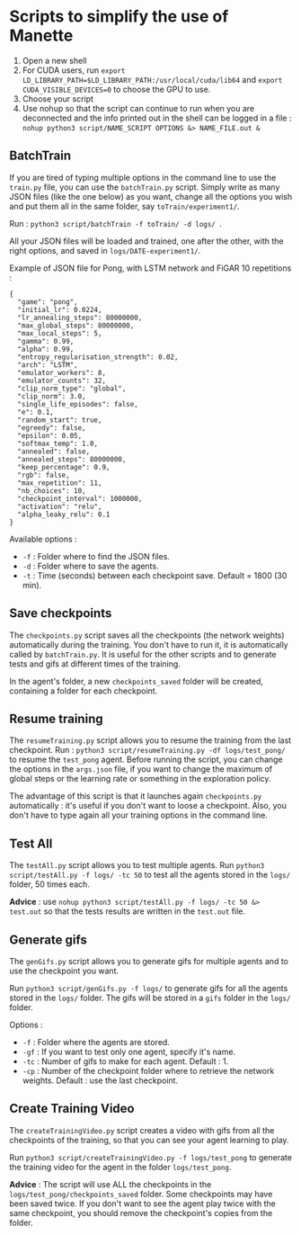 # Scripts to simplify the use of Manette

1. Open a new shell
2. For CUDA users, run ``` export LD_LIBRARY_PATH=$LD_LIBRARY_PATH:/usr/local/cuda/lib64 ``` and ``` export CUDA_VISIBLE_DEVICES=0 ``` to choose the GPU to use.
3. Choose your script
4. Use nohup so that the script can continue to run when you are deconnected and the info printed out in the shell can be logged in a file : ``` nohup python3 script/NAME_SCRIPT OPTIONS &> NAME_FILE.out & ```

## BatchTrain

If you are tired of typing multiple options in the command line to use the ```train.py``` file, you can use the ```batchTrain.py``` script.
Simply write as many JSON files (like the one below) as you want, change all the options you wish and put them all in the same folder, say ```toTrain/experiment1/```.

Run : ```python3 script/batchTrain -f toTrain/ -d logs/ ```.

All your JSON files will be loaded and trained, one after the other, with the right options, and saved in ```logs/DATE-experiment1/```.

Example of JSON file for Pong, with LSTM network and FiGAR 10 repetitions :
```
{
  "game": "pong",
  "initial_lr": 0.0224,
  "lr_annealing_steps": 80000000,
  "max_global_steps": 80000000,
  "max_local_steps": 5,
  "gamma": 0.99,
  "alpha": 0.99,
  "entropy_regularisation_strength": 0.02,
  "arch": "LSTM",
  "emulator_workers": 8,
  "emulator_counts": 32,
  "clip_norm_type": "global",
  "clip_norm": 3.0,
  "single_life_episodes": false,
  "e": 0.1,
  "random_start": true,
  "egreedy": false,
  "epsilon": 0.05,
  "softmax_temp": 1.0,
  "annealed": false,
  "annealed_steps": 80000000,
  "keep_percentage": 0.9,
  "rgb": false,
  "max_repetition": 11,
  "nb_choices": 10,
  "checkpoint_interval": 1000000,
  "activation": "relu",
  "alpha_leaky_relu": 0.1
}
```

 Available options :
* ``` -f ``` : Folder where to find the JSON files.
* ``` -d ``` : Folder where to save the agents.
* ``` -t ``` : Time (seconds) between each checkpoint save. Default = 1800 (30 min).

## Save checkpoints
The ```checkpoints.py``` script saves all the checkpoints (the network weights) automatically during the training. You don't have to run it, it is automatically called by ```batchTrain.py```. It is useful for the other scripts and to generate tests and gifs at different times of the training.

In the agent's folder, a new ```checkpoints_saved``` folder will be created, containing a folder for each checkpoint.

## Resume training

The ```resumeTraining.py``` script allows you to resume the training from the last checkpoint.
Run : ```python3 script/resumeTraining.py -df logs/test_pong/``` to resume the ```test_pong``` agent.
Before running the script, you can change the options in the ```args.json``` file, if you want to change the maximum of global steps or the learning rate or something in the exploration policy.

The advantage of this script is that it launches again ```checkpoints.py``` automatically : it's useful if you don't want to loose a checkpoint. Also, you don't have to type again all your training options in the command line.

## Test All
The ```testAll.py``` script allows you to test multiple agents.
Run ```python3 script/testAll.py -f logs/ -tc 50``` to test all the agents stored in the ```logs/``` folder, 50 times each.

**Advice** : use ```nohup python3 script/testAll.py -f logs/ -tc 50 &> test.out``` so that the tests results are written in the ```test.out``` file.

## Generate gifs
The ```genGifs.py``` script allows you to generate gifs for multiple agents and to use the checkpoint you want.

Run ```python3 script/genGifs.py -f logs/``` to generate gifs for all the agents stored in the ```logs/``` folder.
The gifs will be stored in a ```gifs``` folder in the ```logs/``` folder.

Options :
* ``` -f ``` : Folder where the agents are stored.
* ``` -gf ``` : If you want to test only one agent, specify it's name.
* ``` -tc ``` : Number of gifs to make for each agent. Default : 1.
* ``` -cp ``` : Number of the checkpoint folder where to retrieve the network weights. Default : use the last checkpoint.


## Create Training Video
The ```createTrainingVideo.py``` script creates a video with gifs from all the checkpoints of the training, so that you can see your agent learning to play.

Run ```python3 script/createTrainingVideo.py -f logs/test_pong``` to generate the training video for the agent in the folder ```logs/test_pong```.

**Advice** : The script will use ALL the checkpoints in the ```logs/test_pong/checkpoints_saved``` folder. Some checkpoints may have been saved twice. If you don't want to see the agent play twice with the same checkpoint, you should remove the checkpoint's copies from the folder.
